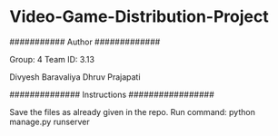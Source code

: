 # Video-Game-Distribution-Project
########### Author ############# 

Group: 4 
Team ID: 3.13

Divyesh Baravaliya
Dhruv Prajapati

############## Instructions #################

Save the files as already given in the repo.
Run command: python manage.py runserver
